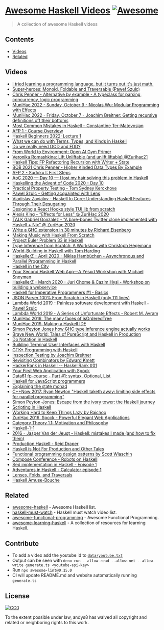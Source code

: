 # [Awesome Haskell Videos](https://andys8.github.io/awesome-haskell-videos) [![Awesome](https://awesome.re/badge.svg)](https://awesome.re)

> A collection of awesome Haskell videos

## Contents

- [Videos](#videos)
- [Related](#related)

## Videos

<!--lint disable awesome-spell-check-->
- [I tried learning a programming language, but it turns out it's just math.](https://youtu.be/UhM_H3lFk_Q)
- [Super-heroes: Monoid, Foldable and Traversable (Paweł Szulc)](https://youtu.be/EoeKXsoKY_c)
- [Chris Penner - Alternative by example - A typeclass for parsing, concurrency, logic programming](https://youtu.be/ColY2dknvJs)
- [MuniHac 2022 - Sunday, October 9 - Nicolas Wu: Modular Programming with Effects](https://youtu.be/wk3Qj15WPpk)
- [MuniHac 2022 - Friday, October 7 - Joachim Breitner: Getting recursive definitions off their bottoms](https://youtu.be/UsihVM5CxsQ)
- [Most Common Mistakes in Haskell – Constantine Ter-Matevosian](https://youtu.be/AIYGy0Rguq8)
- [AFP 1 - Course Overview](https://youtu.be/-qhbNGghVfc)
- [Haskell Beginners 2022: Lecture 1](https://youtu.be/6MsQcUprO9o)
- [What we can do with Terms, Types, and Kinds in Haskell](https://youtu.be/Nne8Ow7SF7U)
- [Do we really need OOD and FDD?](https://youtu.be/KW9U6HMKEgk)
- [From World to Environment: Open AI Gym Primer](https://youtu.be/x1PrCCy0btg)
- [Veronika Romashkina: Lift Unliftable (and unlift liftable) @Zurihac21](https://youtu.be/wJsXjsCvSPg)
- [Haskell Tips: FP Refactoring Recursion with Writer + State](https://youtu.be/zKsZOUB_s6Y)
- [BOB 2021 Chris Penner - Higher Kinded Data Types By Example](https://youtu.be/sIqZEmnFer8)
- [AFP 2 - Sudoku I: First Steps](https://youtu.be/glog9DZh8G0)
- [AoC 2020 — Day 10 — I lost my hair solving this problem in Haskell](https://youtu.be/LjrCckaHjB0)
- [Haskelling the Advent of Code 2020 - Day 10](https://youtu.be/AJgZJs-f3uk)
- [Practical Property Testing - Tom Sydney Kerckhove](https://youtu.be/IsdfoqL1k_U)
- [Pawel Szulc - Getting acquainted with Lens](https://youtu.be/LBiFYbQMAXc)
- [Vladislav Zavialov - Haskell to Core: Understanding Haskell Features Through Their Desugaring](https://youtu.be/fty9QL4aSRc)
- [Designing a React Hooks style TUI lib from scratch](https://youtu.be/xiBSb0A_3SQ)
- [Alexis King -  “Effects for Less” @ ZuriHac 2020](https://youtu.be/0jI-AlWEwYI)
- [TALK Gabriel Gonzalez - “A bare-bones Twitter clone implemented with Haskell + Nix” @ ZuriHac 2020](https://youtu.be/Q3qjTVcU9cg)
- [Write a GHC extension in 30 minutes by Richard Eisenberg](https://youtu.be/bhhE2DxbrJM)
- [Making Music with Haskell From Scratch](https://youtu.be/FYTZkE5BZ-0)
- [Project Euler Problem 33 in Haskell](https://youtu.be/LJLla_ZqYQU)
- [Type Inference from Scratch: A Workshop with Christoph Hegemann](https://youtu.be/frM7GhBERAs)
- [World-Building in Haskell with Tom Harding](https://youtu.be/nkIMTc1wPaI)
- [HaskellerZ - April 2020 - Niklas Hambüchen - Asynchronous and Parallel Programming in Haskell](https://youtu.be/WUDl7ciaYy8)
- [Haskell in the City](https://youtu.be/geiTNX7AYfI)
- [Your Second Haskell Web App—A Yesod Workshop with Michael Snoyman](https://youtu.be/LEdEOlLlMfM)
- [HaskellerZ - March 2020 - Juri Chome & Cazim Hysi - Workshop on building a webservice](https://youtu.be/M7NgCq_IaZY)
- [Haskell for Imperative Programmers #1 - Basics](https://youtu.be/Vgu82wiiZ90)
- [JSON Parser 100% From Scratch in Haskell (only 111 lines)](https://youtu.be/N9RUqGYuGfw)
- [Lambda World 2019 - Painless software development with Haskell - Paweł Szulc](https://youtu.be/idU7GdlfP9Q)
- [Lambda World 2019 - A Series of Unfortunate Effects - Robert M. Avram](https://youtu.be/y5jZnMImbMY)
- [MuniHac 2019: The many faces of isOrderedTree](https://youtu.be/xcm_H36v_18)
- [MuniHac 2019: Making a Haskell IDE](https://youtu.be/cijsaeWNf2E)
- [Simon Peyton Jones how GHC type inference engine actually works](https://youtu.be/x3evzO8O9e8)
- [Brave New World: Tales of PureScript and Haskell in Production](https://youtu.be/2SAQNO46V3U)
- [Do Notation in Haskell](https://youtu.be/4gJ9zsZLv0Y)
- [Building Terminal User Interfaces with Haskell](https://youtu.be/qbDQdXfcaO8)
- [GTK+ Programming with Haskell](https://youtu.be/Xfu-Mt4YDWQ)
- [Inspection Testing by Joachim Breitner](https://youtu.be/NYjk1kaYIgk)
- [Revisiting Combinators by Edward Kmett](https://youtu.be/PA1Fc7DNKtA)
- [HackerRank in Haskell -- HaskellRank #01](https://youtu.be/h_D4P-KRNKs)
- [Your First Web Application with Spock](https://youtu.be/Orm-jIIgVD0)
- [Data61 fp-course - Part #1: syntax, Optional, List](https://youtu.be/NzIZzvbplSM)
- [Haskell for JavaScript programmers](https://youtu.be/pUN3algpvMs)
- [Explaining the state monad](https://youtu.be/DaU6BAV7Z94)
- [C++Now 2017: Ryan Newton "Haskell taketh away: limiting side effects for parallel programming"](https://youtu.be/lC5UWG5N8oY)
- [Simon Peyton-Jones: Escape from the ivory tower: the Haskell journey](https://youtu.be/re96UgMk6GQ)
- [Scripting in Haskell](https://youtu.be/UVek-DEc_pQ)
- [Working Hard to Keep Things Lazy by Raichoo](https://youtu.be/cu6lRZPzjGI)
- [ZuriHac 2016: Spock - Powerful Elegant Web Applications](https://youtu.be/-b-Oz6y-n_Y)
- [Category Theory 1.1: Motivation and Philosophy](https://youtu.be/I8LbkfSSR58)
- [Haskell-1-1](https://youtu.be/N6sOMGYsvFA)
- [2016 - Jasper Van der Jeugt - Haskell: mistakes I made (and how to fix them)](https://youtu.be/S3WGPuqfBLg)
- [Production Haskell - Reid Draper](https://youtu.be/AZQLkkDXy68)
- [Haskell is Not For Production and Other Tales](https://youtu.be/mlTO510zO78)
- [Functional programming design patterns by Scott Wlaschin](https://youtu.be/E8I19uA-wGY)
- [Compose Conference - Robots on Haskell](https://youtu.be/2-JFkv9-JOQ)
- [Sed implementation in Haskell - Episode 1](https://youtu.be/0I90MTip-OQ)
- [Adventures in Haskell - Calculator episode 1](https://youtu.be/9AllRc64pVE)
- [Lenses, Folds, and Traversals](https://youtu.be/cefnmjtAolY)
- [Haskell Amuse-Bouche](https://youtu.be/b9FagOVqxmI)

## Related

- [awesome-haskell](https://github.com/krispo/awesome-haskell) - Awesome Haskell list.
- [haskell-must-watch](https://github.com/hzlmn/haskell-must-watch) - Haskell must watch video list.
- [awesome-functional-programming](https://github.com/xgrommx/awesome-functional-programming) - Awesome Functional Programming.
- [awesome-learning-haskell](https://github.com/tweag/awesome-learning-haskell) - A collection of resources for learning Haskell.


## Contribute

- To add a video add the youtube id to [`data/youtube.txt`](https://github.com/andys8/awesome-haskell-videos/blob/master/data/youtube.txt)
- Output can be seen with `deno run --allow-read --allow-net --allow-write generate.ts <youtube-api-key>`
- Run `npx awesome-lint@0.15.0`
- CI will update README.md and website automatically running `generate.ts`

## License

[![CC0](https://mirrors.creativecommons.org/presskit/buttons/88x31/svg/cc-zero.svg)](https://creativecommons.org/publicdomain/zero/1.0)

To the extent possible under law, andys8 has waived all copyright and
related or neighboring rights to this work.
